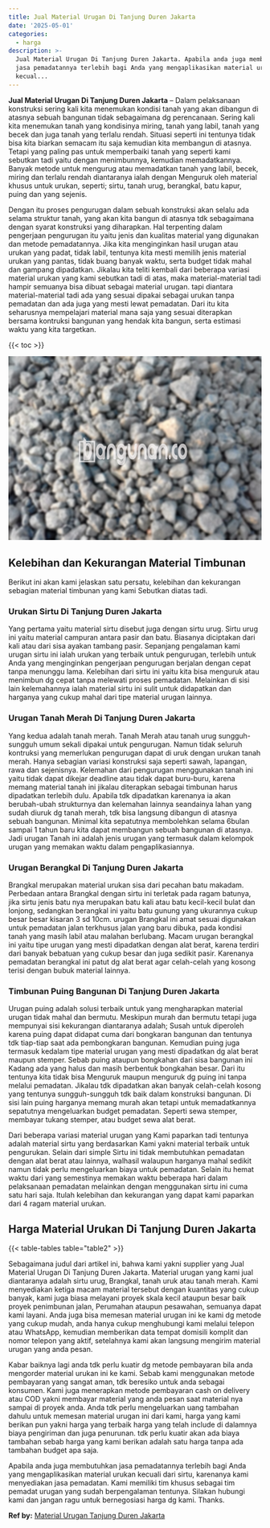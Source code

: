 ```yaml
---
title: Jual Material Urugan Di Tanjung Duren Jakarta
date: '2025-05-01'
categories:
  - harga
description: >-
  Jual Material Urugan Di Tanjung Duren Jakarta. Apabila anda juga membutuhkan
  jasa pemadatannya terlebih bagi Anda yang mengaplikasikan material urukan
  kecual...
---
```


**Jual Material Urugan Di Tanjung Duren Jakarta** – Dalam pelaksanaan konstruksi sering kali kita menemukan kondisi tanah yang akan dibangun di atasnya sebuah bangunan tidak sebagaimana dg perencanaan. Sering kali kita menemukan tanah yang kondisinya miring, tanah yang labil, tanah yang becek dan juga tanah yang terlalu rendah. Situasi seperti ini tentunya tidak bisa kita biarkan semacam itu saja kemudian kita membangun di atasnya. Tetapi yang paling pas untuk memperbaiki tanah yang seperti kami sebutkan tadi yaitu dengan menimbunnya, kemudian memadatkannya. Banyak metode untuk mengurug atau memadatkan tanah yang labil, becek, miring dan terlalu rendah diantaranya ialah dengan Menguruk oleh material khusus untuk urukan, seperti; sirtu, tanah urug, berangkal, batu kapur, puing dan yang sejenis.

Dengan itu proses pengurugan dalam sebuah konstruksi akan selalu ada selama struktur tanah, yang akan kita bangun di atasnya tdk sebagaimana dengan syarat konstruksi yang diharapkan. Hal terpenting dalam pengerjaan pengurugan itu yaitu jenis dan kualitas material yang digunakan dan metode pemadatannya. Jika kita menginginkan hasil urugan atau urukan yang padat, tidak labil, tentunya kita mesti memilih jenis material urukan yang pantas, tidak buang banyak waktu, serta budget tidak mahal dan gampang dipadatkan. Jikalau kita teliti kembali dari beberapa variasi material urukan yang kami sebutkan tadi di atas, maka material-material tadi hampir semuanya bisa dibuat sebagai material urugan. tapi diantara material-material tadi ada yang sesuai dipakai sebagai urukan tanpa pemadatan dan ada juga yang mesti lewat pemadatan. Dari itu kita seharusnya mempelajari material mana saja yang sesuai diterapkan bersama kontruksi bangunan yang hendak kita bangun, serta estimasi waktu yang kita targetkan.

{{< toc >}}

![Jual Material Urugan Di Tanjung Duren Jakarta](/images/jual-urugan-23.png)

## Kelebihan dan Kekurangan Material Timbunan

Berikut ini akan kami jelaskan satu persatu, kelebihan dan kekurangan sebagian material timbunan yang kami Sebutkan diatas tadi.

### Urukan Sirtu Di Tanjung Duren Jakarta

Yang pertama yaitu material sirtu disebut juga dengan sirtu urug. Sirtu urug ini yaitu material campuran antara pasir dan batu. Biasanya diciptakan dari kali atau dari sisa ayakan tambang pasir. Sepanjang pengalaman kami urugan sirtu ini ialah urukan yang terbaik untuk pengurugan, terlebih untuk Anda yang menginginkan pengerjaan pengurugan berjalan dengan cepat tanpa menunggu lama. Kelebihan dari sirtu ini yaitu kita bisa menguruk atau menimbun dg cepat tanpa melewati proses pemadatan. Melainkan di sisi lain kelemahannya ialah material sirtu ini sulit untuk didapatkan dan harganya yang cukup mahal dari tipe material urugan lainnya.

### Urugan Tanah Merah Di Tanjung Duren Jakarta

Yang kedua adalah tanah merah. Tanah Merah atau tanah urug sungguh-sungguh umum sekali dipakai untuk pengurugan. Namun tidak seluruh kontruksi yang memerlukan pengurugan dapat di uruk dengan urukan tanah merah. Hanya sebagian variasi konstruksi saja seperti sawah, lapangan, rawa dan sejenisnya. Kelemahan dari pengurugan menggunakan tanah ini yaitu tidak dapat dikejar deadline atau tidak dapat buru-buru, karena memang material tanah ini jikalau diterapkan sebagai timbunan harus dipadatkan terlebih dulu. Apabila tdk dipadatkan karenanya ia akan berubah-ubah strukturnya dan kelemahan lainnya seandainya lahan yang sudah diuruk dg tanah merah, tdk bisa langsung dibangun di atasnya sebuah bangunan. Minimal kita sepatutnya membolehkan selama 6bulan sampai 1 tahun baru kita dapat membangun sebuah bangunan di atasnya. Jadi urugan Tanah ini adalah jenis urugan yang termasuk dalam kelompok urugan yang memakan waktu dalam pengaplikasiannya.

### Urugan Berangkal Di Tanjung Duren Jakarta

Brangkal merupakan material urukan sisa dari pecahan batu makadam. Perbedaan antara Brangkal dengan sirtu ini terletak pada ragam batunya, jika sirtu jenis batu nya merupakan batu kali atau batu kecil-kecil bulat dan lonjong, sedangkan berangkal ini yaitu batu gunung yang ukurannya cukup besar besar kisaran 3 sd 10cm. urugan Brangkal ini amat sesuai digunakan untuk pemadatan jalan terkhusus jalan yang baru dibuka, pada kondisi tanah yang masih labil atau malahan berlubang. Macam urugan berangkal ini yaitu tipe urugan yang mesti dipadatkan dengan alat berat, karena terdiri dari banyak bebatuan yang cukup besar dan juga sedikit pasir. Karenanya pemadatan berangkal ini patut dg alat berat agar celah-celah yang kosong terisi dengan bubuk material lainnya.

### Timbunan Puing Bangunan Di Tanjung Duren Jakarta

Urugan puing adalah solusi terbaik untuk yang mengharapkan material urugan tidak mahal dan bermutu. Meskipun murah dan bermutu tetapi juga mempunyai sisi kekurangan diantaranya adalah; Susah untuk diperoleh karena puing dapat didapat cuma dari bongkaran bangunan dan tentunya tdk tiap-tiap saat ada pembongkaran bangunan. Kemudian puing juga termasuk kedalam tipe material urugan yang mesti dipadatkan dg alat berat maupun stemper. Sebab puing ataupun bongkahan dari sisa bangunan ini Kadang ada yang halus dan masih berbentuk bongkahan besar. Dari itu tentunya kita tidak bisa Menguruk maupun menguruk dg puing ini tanpa melalui pemadatan. Jikalau tdk dipadatkan akan banyak celah-celah kosong yang tentunya sungguh-sungguh tdk baik dalam konstruksi bangunan. Di sisi lain puing harganya memang murah akan tetapi untuk memadatkannya sepatutnya mengeluarkan budget pemadatan. Seperti sewa stemper, membayar tukang stemper, atau budget sewa alat berat.

Dari beberapa variasi material urugan yang Kami paparkan tadi tentunya adalah material sirtu yang berdasarkan Kami yakni material terbaik untuk pengurukan. Selain dari simple Sirtu ini tidak membutuhkan pemadatan dengan alat berat atau lainnya, walhasil walaupun harganya mahal sedikit namun tidak perlu mengeluarkan biaya untuk pemadatan. Selain itu hemat waktu dari yang semestinya memakan waktu beberapa hari dalam pelaksanaan pemadatan melainkan dengan menggunakan sirtu ini cuma satu hari saja. Itulah kelebihan dan kekurangan yang dapat kami paparkan dari 4 ragam material urukan.

## Harga Material Urukan Di Tanjung Duren Jakarta

{{< table-tables table="table2" >}}

Sebagaimana judul dari artikel ini, bahwa kami yakni supplier yang Jual Material Urugan Di Tanjung Duren Jakarta. Material urugan yang kami jual diantaranya adalah sirtu urug, Brangkal, tanah uruk atau tanah merah. Kami menyediakan ketiga macam material tersebut dengan kuantitas yang cukup banyak, kami juga biasa melayani proyek skala kecil ataupun besar baik proyek penimbunan jalan, Perumahan ataupun pesawahan, semuanya dapat kami layani. Anda juga bisa memesan material urugan ini ke kami dg metode yang cukup mudah, anda hanya cukup menghubungi kami melalui telepon atau WhatsApp, kemudian memberikan data tempat domisili komplit dan nomor telepon yang aktif, setelahnya kami akan langsung mengirim material urugan yang anda pesan.

Kabar baiknya lagi anda tdk perlu kuatir dg metode pembayaran bila anda mengorder material urukan ini ke kami. Sebab kami menggunakan metode pembayaran yang sangat aman, tdk beresiko untuk anda sebagai konsumen. Kami juga menerapkan metode pembayaran cash on delivery atau COD yakni membayar material yang anda pesan saat material nya sampai di proyek anda. Anda tdk perlu mengeluarkan uang tambahan dahulu untuk memesan material urugan ini dari kami, harga yang kami berikan pun yakni harga yang terbaik harga yang telah include di dalamnya biaya pengiriman dan juga penurunan. tdk perlu kuatir akan ada biaya tambahan sebab harga yang kami berikan adalah satu harga tanpa ada tambahan budget apa saja.

Apabila anda juga membutuhkan jasa pemadatannya terlebih bagi Anda yang mengaplikasikan material urukan kecuali dari sirtu, karenanya kami menyediakan jasa pemadatan. Kami memiliki tim khusus sebagai tim pemadat urugan yang sudah berpengalaman tentunya. Silakan hubungi kami dan jangan ragu untuk bernegosiasi harga dg kami. Thanks.

**Ref by:** [Material Urugan Tanjung Duren Jakarta](https://id.wikipedia.org/wiki/Material)
